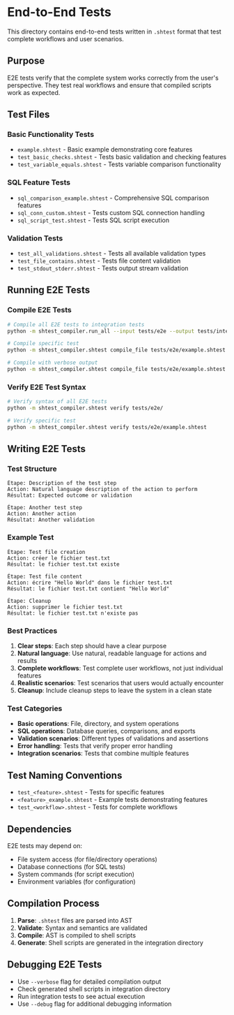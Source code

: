 # End-to-End Tests

This directory contains end-to-end tests written in `.shtest` format that test complete workflows and user scenarios.

## Purpose
E2E tests verify that the complete system works correctly from the user's perspective. They test real workflows and ensure that compiled scripts work as expected.

## Test Files

### Basic Functionality Tests
- `example.shtest` - Basic example demonstrating core features
- `test_basic_checks.shtest` - Tests basic validation and checking features
- `test_variable_equals.shtest` - Tests variable comparison functionality

### SQL Feature Tests
- `sql_comparison_example.shtest` - Comprehensive SQL comparison features
- `sql_conn_custom.shtest` - Tests custom SQL connection handling
- `sql_script_test.shtest` - Tests SQL script execution

### Validation Tests
- `test_all_validations.shtest` - Tests all available validation types
- `test_file_contains.shtest` - Tests file content validation
- `test_stdout_stderr.shtest` - Tests output stream validation

## Running E2E Tests

### Compile E2E Tests
```bash
# Compile all E2E tests to integration tests
python -m shtest_compiler.run_all --input tests/e2e --output tests/integration

# Compile specific test
python -m shtest_compiler.shtest compile_file tests/e2e/example.shtest --output tests/integration/example.sh

# Compile with verbose output
python -m shtest_compiler.shtest compile_file tests/e2e/example.shtest --output tests/integration/example.sh --verbose
```

### Verify E2E Test Syntax
```bash
# Verify syntax of all E2E tests
python -m shtest_compiler.shtest verify tests/e2e/

# Verify specific test
python -m shtest_compiler.shtest verify tests/e2e/example.shtest
```

## Writing E2E Tests

### Test Structure
```shtest
Étape: Description of the test step
Action: Natural language description of the action to perform
Résultat: Expected outcome or validation

Étape: Another test step
Action: Another action
Résultat: Another validation
```

### Example Test
```shtest
Étape: Test file creation
Action: créer le fichier test.txt
Résultat: le fichier test.txt existe

Étape: Test file content
Action: écrire "Hello World" dans le fichier test.txt
Résultat: le fichier test.txt contient "Hello World"

Étape: Cleanup
Action: supprimer le fichier test.txt
Résultat: le fichier test.txt n'existe pas
```

### Best Practices
1. **Clear steps**: Each step should have a clear purpose
2. **Natural language**: Use natural, readable language for actions and results
3. **Complete workflows**: Test complete user workflows, not just individual features
4. **Realistic scenarios**: Test scenarios that users would actually encounter
5. **Cleanup**: Include cleanup steps to leave the system in a clean state

### Test Categories
- **Basic operations**: File, directory, and system operations
- **SQL operations**: Database queries, comparisons, and exports
- **Validation scenarios**: Different types of validations and assertions
- **Error handling**: Tests that verify proper error handling
- **Integration scenarios**: Tests that combine multiple features

## Test Naming Conventions
- `test_<feature>.shtest` - Tests for specific features
- `<feature>_example.shtest` - Example tests demonstrating features
- `test_<workflow>.shtest` - Tests for complete workflows

## Dependencies
E2E tests may depend on:
- File system access (for file/directory operations)
- Database connections (for SQL tests)
- System commands (for script execution)
- Environment variables (for configuration)

## Compilation Process
1. **Parse**: `.shtest` files are parsed into AST
2. **Validate**: Syntax and semantics are validated
3. **Compile**: AST is compiled to shell scripts
4. **Generate**: Shell scripts are generated in the integration directory

## Debugging E2E Tests
- Use `--verbose` flag for detailed compilation output
- Check generated shell scripts in integration directory
- Run integration tests to see actual execution
- Use `--debug` flag for additional debugging information 